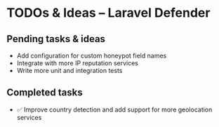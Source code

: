 # TODOs & Ideas – Laravel Defender

## Pending tasks & ideas

- Add configuration for custom honeypot field names
- Integrate with more IP reputation services
- Write more unit and integration tests

## Completed tasks

- ✅ Improve country detection and add support for more geolocation services